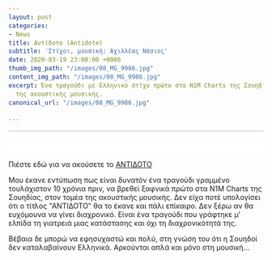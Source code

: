 ```yaml
---
layout: post
categories:
- News
title: Αντίδοτο (Antidote)
subtitle: 'Στίχοι, μουσική: Αχιλλέας Νάσιος'
date: 2020-03-19 23:00:00 +0000
thumb_img_path: "/images/08_MG_9986.jpg"
content_img_path: "/images/08_MG_9986.jpg"
excerpt: Ένα τραγούδι με Ελληνικό στίχο πρώτο στα N1M Charts της Σουηδίας, στον τομέα
  της ακουστικής μουσικής.
canonical_url: "/images/08_MG_9986.jpg"

---
```

![](/images/bwok-2.jpg)

Πιέστε εδώ για να ακούσετε το <a href="https://www.n1m.com/charts?song_id=893503&genre_id=101&geo=_&country_id=205&state_id=0&pos=1&songs_total=4&page=1&no_nag=1&utm_source=top" target="blank">ΑΝΤΙΔΟΤΟ</a>

Μου έκανε εντύπωση πως είναι δυνατόν ένα τραγούδι γραμμένο τουλάχιστον 10 χρόνια πριν, να βρεθεί ξαφνικά πρώτο στα N1M Charts της Σουηδίας, στον τομέα της ακουστικής μουσικής. Δεν είχα ποτέ υπολογίσει ότι ο τίτλος "ΑΝΤΙΔΟΤΟ" θα το έκανε και πάλι επίκαιρο. Δεν ξέρω αν θα ευχόμουνα να γίνει διαχρονικό. Είναι ένα τραγούδι που γράφτηκε μ' ελπίδα τη γιατρειά μιας κατάστασης και όχι τη διαχρονικότητά της.

Βέβαια δε μπορώ να εφησυχαστώ και πολύ, στη γνώση του ότι η Σουηδοί δεν καταλαβαίνουν Ελληνικά. Αρκούνται απλά και μόνο στη μουσική...